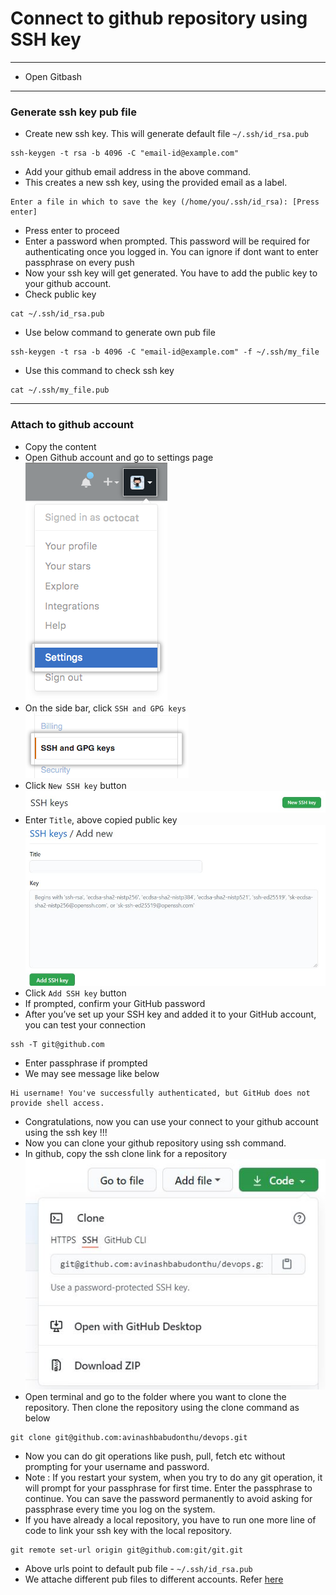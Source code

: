 # Connect to github repository using SSH key
------
* Open Gitbash
------
### Generate ssh key pub file
* Create new ssh key. This will generate default file `~/.ssh/id_rsa.pub`
```
ssh-keygen -t rsa -b 4096 -C "email-id@example.com"
```
* Add your github email address in the above command.
* This creates a new ssh key, using the provided email as a label.
```
Enter a file in which to save the key (/home/you/.ssh/id_rsa): [Press enter]
```
* Press enter to proceed
* Enter a password when prompted. This password will be required for authenticating once you logged in. You can ignore if dont want to enter passphrase on every push
* Now your ssh key will get generated. You have to add the public key to your github account.
* Check public key
```
cat ~/.ssh/id_rsa.pub
```
* Use below command to generate own pub file
```
ssh-keygen -t rsa -b 4096 -C "email-id@example.com" -f ~/.ssh/my_file
```
* Use this command to check ssh key
```
cat ~/.ssh/my_file.pub
```
------
### Attach to github account
* Copy the content
* Open Github account and go to settings page\
![picture](img/github-settings.png)
* On the side bar, click `SSH and GPG keys`\
![picture](img/github-settings-ssh-gpc-key.png)
* Click `New SSH key` button\
![picture](img/new-ssh-key-button.jpg)
* Enter `Title`, above copied public key\
![picture](img/new-ssh-details.jpg)
* Click `Add SSH key` button
* If prompted, confirm your GitHub password
* After you’ve set up your SSH key and added it to your GitHub account, you can test your connection
```
ssh -T git@github.com
```
* Enter passphrase if prompted
* We may see message like below
```
Hi username! You've successfully authenticated, but GitHub does not provide shell access.
```
* Congratulations, now you can use your connect to your github account using the ssh key !!!
* Now you can clone your github repository using ssh command.
* In github, copy the ssh clone link for a repository\
![picture](img/ssh-url.jpg)
* Open terminal and go to the folder where you want to clone the repository. Then clone the repository using the clone command as below
```
git clone git@github.com:avinashbabudonthu/devops.git
```
* Now you can do git operations like push, pull, fetch etc without prompting for your username and password.
* Note : If you restart your system, when you try to do any git operation, it will prompt for your passphrase for first time. Enter the passphrase to continue. You can save the password permanently to avoid asking for passphrase every time you log on the system.
* If you have already a local repository, you have to run one more line of code to link your ssh key with the local repository.
```
git remote set-url origin git@github.com:git/git.git
```
* Above urls point to default pub file - `~/.ssh/id_rsa.pub`
* We attache different pub files to different accounts. Refer [here](two-github-accounts-in-same-machine-with-2-dffirent-ssh-keys.md)